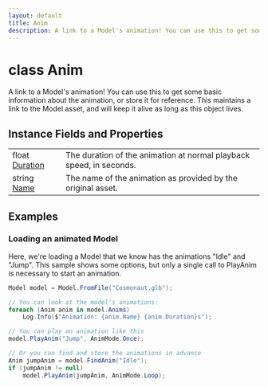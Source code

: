 ```yaml
---
layout: default
title: Anim
description: A link to a Model's animation! You can use this to get some basic information about the animation, or store it for reference. This maintains a link to the Model asset, and will keep it alive as long as this object lives.
---
```

# class Anim

A link to a Model's animation! You can use this to get some
basic information about the animation, or store it for reference. This
maintains a link to the Model asset, and will keep it alive as long as
this object lives.


## Instance Fields and Properties

|  |  |
|--|--|
|float [Duration]({{site.url}}/Pages/Reference/Anim/Duration.html)|The duration of the animation at normal playback speed, in seconds.|
|string [Name]({{site.url}}/Pages/Reference/Anim/Name.html)|The name of the animation as provided by the original asset.|





## Examples

### Loading an animated Model
Here, we're loading a Model that we know has the animations "Idle"
and "Jump". This sample shows some options, but only a single call
to PlayAnim is necessary to start an animation.
```csharp
Model model = Model.FromFile("Cosmonaut.glb");

// You can look at the model's animations:
foreach (Anim anim in model.Anims)
	Log.Info($"Animation: {anim.Name} {anim.Duration}s");

// You can play an animation like this
model.PlayAnim("Jump", AnimMode.Once);

// Or you can find and store the animations in advance
Anim jumpAnim = model.FindAnim("Idle");
if (jumpAnim != null)
	model.PlayAnim(jumpAnim, AnimMode.Loop);
```

